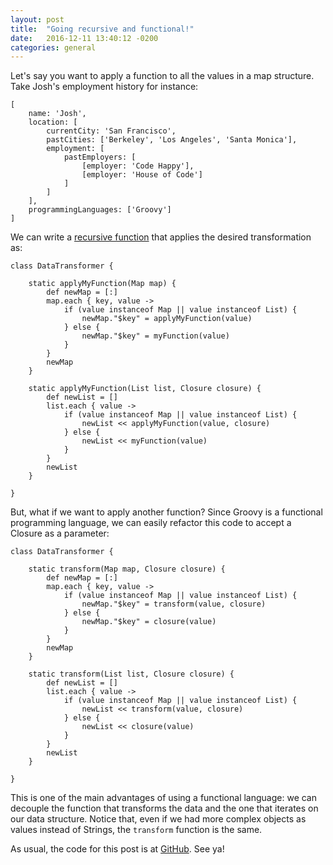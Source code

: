 ```yaml
---
layout: post
title:  "Going recursive and functional!"
date:   2016-12-11 13:40:12 -0200
categories: general
---
```


Let's say you want to apply a function to all the values in a map structure. Take Josh's employment history for instance:

```
[
    name: 'Josh',
    location: [
        currentCity: 'San Francisco',
        pastCities: ['Berkeley', 'Los Angeles', 'Santa Monica'],
        employment: [
            pastEmployers: [
                [employer: 'Code Happy'],
                [employer: 'House of Code']
            ]
        ]
    ],
    programmingLanguages: ['Groovy']
]
```

We can write a [recursive function][recursive-function] that applies the desired transformation as:

```
class DataTransformer {

    static applyMyFunction(Map map) {
        def newMap = [:]
        map.each { key, value ->
            if (value instanceof Map || value instanceof List) {
                newMap."$key" = applyMyFunction(value)
            } else {
                newMap."$key" = myFunction(value)
            }
        }
        newMap
    }

    static applyMyFunction(List list, Closure closure) {
        def newList = []
        list.each { value ->
            if (value instanceof Map || value instanceof List) {
                newList << applyMyFunction(value, closure)
            } else {
                newList << myFunction(value)
            }
        }
        newList
    }

}
```

But, what if we want to apply another function? Since Groovy is a functional programming language, we can easily refactor this code to accept a Closure as a parameter:

```
class DataTransformer {

    static transform(Map map, Closure closure) {
        def newMap = [:]
        map.each { key, value ->
            if (value instanceof Map || value instanceof List) {
                newMap."$key" = transform(value, closure)
            } else {
                newMap."$key" = closure(value)
            }
        }
        newMap
    }

    static transform(List list, Closure closure) {
        def newList = []
        list.each { value ->
            if (value instanceof Map || value instanceof List) {
                newList << transform(value, closure)
            } else {
                newList << closure(value)
            }
        }
        newList
    }

}
```

This is one of the main advantages of using a functional language: we can decouple the function that transforms the data and the one that iterates on our data structure. Notice that, even if we had more complex objects as values instead of Strings, the `transform` function is the same.

As usual, the code for this post is at [GitHub][code-post]. See ya!

[recursive-function]: https://en.wikipedia.org/wiki/Recursion_(computer_science)
[code-post]: https://github.com/augustoerico/going-recursive
